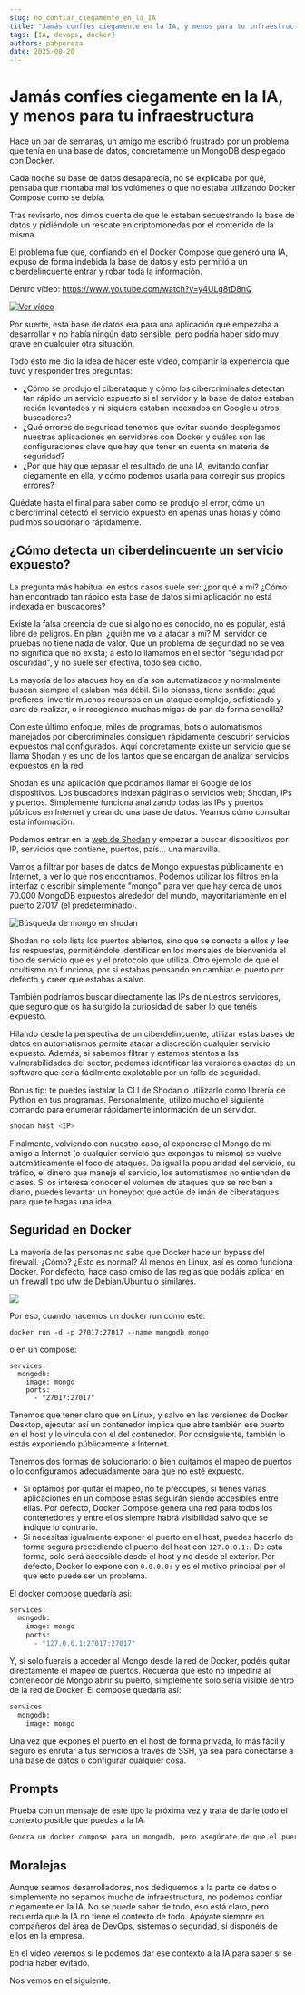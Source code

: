 ```yaml
---
slug: no_confiar_ciegamente_en_la_IA
title: "Jamás confíes ciegamente en la IA, y menos para tu infraestructura"
tags: [IA, devops, docker]
authors: pabpereza
date: 2025-08-20
---
```


# Jamás confíes ciegamente en la IA, y menos para tu infraestructura
Hace un par de semanas, un amigo me escribió frustrado por un problema que tenía en una base de datos, concretamente un MongoDB desplegado con Docker.

Cada noche su base de datos desaparecía, no se explicaba por qué, pensaba que montaba mal los volúmenes o que no estaba utilizando Docker Compose como se debía.

Tras revisarlo, nos dimos cuenta de que le estaban secuestrando la base de datos y pidiéndole un rescate en criptomonedas por el contenido de la misma.

El problema fue que, confiando en el Docker Compose que generó una IA, expuso de forma indebida la base de datos y esto permitió a un ciberdelincuente entrar y robar toda la información.


Dentro vídeo: https://www.youtube.com/watch?v=y4ULg8tD8nQ

[![Ver vídeo](https://img.youtube.com/vi/y4ULg8tD8nQ/maxresdefault.jpg)](https://www.youtube.com/watch?v=y4ULg8tD8nQ)

Por suerte, esta base de datos era para una aplicación que empezaba a desarrollar y no había ningún dato sensible, pero podría haber sido muy grave en cualquier otra situación.

Todo esto me dio la idea de hacer este vídeo, compartir la experiencia que tuvo y responder tres preguntas:

* ¿Cómo se produjo el ciberataque y cómo los cibercriminales detectan tan rápido un servicio expuesto si el servidor y la base de datos estaban recién levantados y ni siquiera estaban indexados en Google u otros buscadores?
* ¿Qué errores de seguridad tenemos que evitar cuando desplegamos nuestras aplicaciones en servidores con Docker y cuáles son las configuraciones clave que hay que tener en cuenta en materia de seguridad?
* ¿Por qué hay que repasar el resultado de una IA, evitando confiar ciegamente en ella, y cómo podemos usarla para corregir sus propios errores?

Quédate hasta el final para saber cómo se produjo el error, cómo un cibercriminal detectó el servicio expuesto en apenas unas horas y cómo pudimos solucionarlo rápidamente.

## ¿Cómo detecta un ciberdelincuente un servicio expuesto?
La pregunta más habitual en estos casos suele ser: ¿por qué a mí? ¿Cómo han encontrado tan rápido esta base de datos si mi aplicación no está indexada en buscadores?

Existe la falsa creencia de que si algo no es conocido, no es popular, está libre de peligros. En plan: ¿quién me va a atacar a mí? Mi servidor de pruebas no tiene nada de valor. Que un problema de seguridad no se vea no significa que no exista; a esto lo llamamos en el sector "seguridad por oscuridad", y no suele ser efectiva, todo sea dicho.

La mayoría de los ataques hoy en día son automatizados y normalmente buscan siempre el eslabón más débil. Si lo piensas, tiene sentido: ¿qué prefieres, invertir muchos recursos en un ataque complejo, sofisticado y caro de realizar, o ir recogiendo muchas migas de pan de forma sencilla?

Con este último enfoque, miles de programas, bots o automatismos manejados por cibercriminales consiguen rápidamente descubrir servicios expuestos mal configurados. Aquí concretamente existe un servicio que se llama Shodan y es uno de los tantos que se encargan de analizar servicios expuestos en la red.

Shodan es una aplicación que podríamos llamar el Google de los dispositivos. Los buscadores indexan páginas o servicios web; Shodan, IPs y puertos. Simplemente funciona analizando todas las IPs y puertos públicos en Internet y creando una base de datos. Veamos cómo consultar esta información.

Podemos entrar en la [web de Shodan](https://www.shodan.io/) y empezar a buscar dispositivos por IP, servicios que contiene, puertos, país... una maravilla.

Vamos a filtrar por bases de datos de Mongo expuestas públicamente en Internet, a ver lo que nos encontramos. Podemos utilizar los filtros en la interfaz o escribir simplemente "mongo" para ver que hay cerca de unos 70.000 MongoDB expuestos alrededor del mundo, mayoritariamente en el puerto 27017 (el predeterminado).

![Búsqueda de mongo en shodan](shodan_mongo.png)

Shodan no solo lista los puertos abiertos, sino que se conecta a ellos y lee las respuestas, permitiéndole identificar en los mensajes de bienvenida el tipo de servicio que es y el protocolo que utiliza. Otro ejemplo de que el ocultismo no funciona, por si estabas pensando en cambiar el puerto por defecto y creer que estabas a salvo.

También podríamos buscar directamente las IPs de nuestros servidores, que seguro que os ha surgido la curiosidad de saber lo que tenéis expuesto.

Hilando desde la perspectiva de un ciberdelincuente, utilizar estas bases de datos en automatismos permite atacar a discreción cualquier servicio expuesto. Además, si sabemos filtrar y estamos atentos a las vulnerabilidades del sector, podemos identificar las versiones exactas de un software que sería fácilmente explotable por un fallo de seguridad.

Bonus tip: te puedes instalar la CLI de Shodan o utilizarlo como librería de Python en tus programas. Personalmente, utilizo mucho el siguiente comando para enumerar rápidamente información de un servidor.
```bash
shodan host <IP>
```

Finalmente, volviendo con nuestro caso, al exponerse el Mongo de mi amigo a Internet (o cualquier servicio que expongas tú mismo) se vuelve automáticamente el foco de ataques. Da igual la popularidad del servicio, su tráfico, el dinero que maneje el servicio, los automatismos no entienden de clases. Si os interesa conocer el volumen de ataques que se reciben a diario, puedes levantar un honeypot que actúe de imán de ciberataques para que te hagas una idea.

## Seguridad en Docker
La mayoría de las personas no sabe que Docker hace un bypass del firewall. ¿Cómo? ¿Esto es normal? Al menos en Linux, así es como funciona Docker. Por defecto, hace caso omiso de las reglas que podáis aplicar en un firewall tipo ufw de Debian/Ubuntu o similares.

![](network_flow.png)

Por eso, cuando hacemos un docker run como este:
```
docker run -d -p 27017:27017 --name mongodb mongo
```

o en un compose:
```
services:
  mongodb:
    image: mongo
    ports:
      - "27017:27017"
```

Tenemos que tener claro que en Linux, y salvo en las versiones de Docker Desktop, ejecutar así un contenedor implica que abre también ese puerto en el host y lo vincula con el del contenedor. Por consiguiente, también lo estás exponiendo públicamente a Internet.

Tenemos dos formas de solucionarlo: o bien quitamos el mapeo de puertos o lo configuramos adecuadamente para que no esté expuesto.

* Si optamos por quitar el mapeo, no te preocupes, si tienes varias aplicaciones en un compose estas seguirán siendo accesibles entre ellas. Por defecto, Docker Compose genera una red para todos los contenedores y entre ellos siempre habrá visibilidad salvo que se indique lo contrario.
* Si necesitas igualmente exponer el puerto en el host, puedes hacerlo de forma segura precediendo el puerto del host con `127.0.0.1:`. De esta forma, solo será accesible desde el host y no desde el exterior. Por defecto, Docker lo expone con `0.0.0.0:` y es el motivo principal por el que esto puede ser un problema.

El docker compose quedaría así:
```bash
services:
  mongodb:
    image: mongo
    ports:
      - "127.0.0.1:27017:27017"
```

Y, si solo fuerais a acceder al Mongo desde la red de Docker, podéis quitar directamente el mapeo de puertos. Recuerda que esto no impediría al contenedor de Mongo abrir su puerto, simplemente solo sería visible dentro de la red de Docker. El compose quedaría así:
```bash
services:
  mongodb:
    image: mongo
```

Una vez que expones el puerto en el host de forma privada, lo más fácil y seguro es enrutar a tus servicios a través de SSH, ya sea para conectarse a una base de datos o configurar cualquier cosa.

## Prompts
Prueba con un mensaje de este tipo la próxima vez y trata de darle todo el contexto posible que puedas a la IA:
```txt
Genera un docker compose para un mongodb, pero asegúrate de que el puerto no esté expuesto públicamente a Internet, ya que solo necesito acceder desde la red local y desde el host.
```

## Moralejas
Aunque seamos desarrolladores, nos dediquemos a la parte de datos o simplemente no sepamos mucho de infraestructura, no podemos confiar ciegamente en la IA. No se puede saber de todo, eso está claro, pero recuerda que la IA no tiene el contexto de todo. Apóyate siempre en compañeros del área de DevOps, sistemas o seguridad, si disponéis de ellos en la empresa.

En el vídeo veremos si le podemos dar ese contexto a la IA para saber si se podría haber evitado.

Nos vemos en el siguiente.


